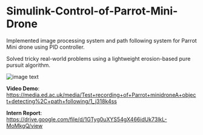# Simulink-Control-of-Parrot-Mini-Drone

Implemented image processing system and path following system for Parrot Mini drone using PID controller. 


Solved tricky real-world problems using a lightweight erosion-based pure pursuit algorithm. 


![image text](https://github.com/haijing-zhang/ParrotMiniDrone/blob/master/parrot2.jpeg)


**Video Demo**: https://media.ed.ac.uk/media/Test+recording+of+Parrot+minidroneA+object+detecting%2C+path+following/1_j318k4ss

**Intern Report**: https://drive.google.com/file/d/1GTyg0uXYS54gX466idUk73lkL-MoMkgQ/view



